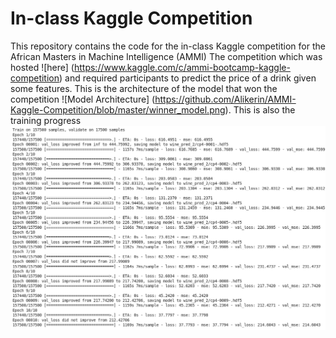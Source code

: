 # In-class Kaggle Competition
This repository contains the code for the in-class Kaggle competition for the African Masters in Machine Intelligence (AMMI)
The competition which was hosted ![here] (https://www.kaggle.com/c/ammi-bootcamp-kaggle-competition) and required participants to predict the price of a drink given some features. 
This is the architecture of the model that won the competition ![Model Architecture] (https://github.com/Alikerin/AMMI-Kaggle-Competition/blob/master/winner_model.png).
This is also the training progress ![Model Training](https://github.com/Alikerin/AMMI-Kaggle-Competition/blob/master/wine_pred_8_1.png)
